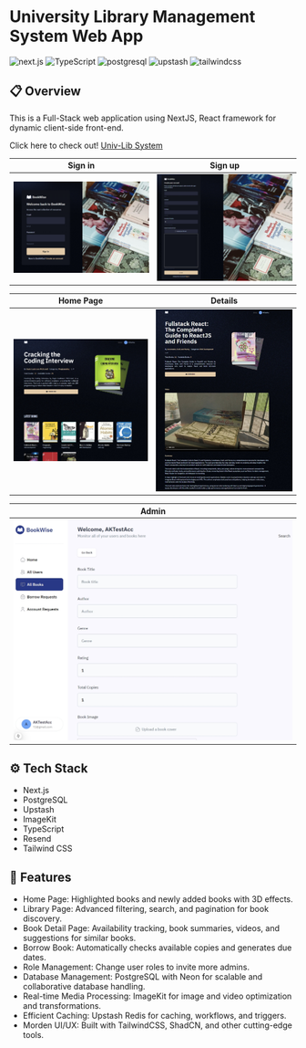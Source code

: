 # University Library Management System Web App
  <div>
    <img src="https://img.shields.io/badge/-Next_JS-black?style=for-the-badge&logoColor=white&logo=nextdotjs&color=000000" alt="next.js" />
    <img src="https://img.shields.io/badge/-TypeScript-black?style=for-the-badge&logoColor=white&logo=typescript&color=3178C6" alt="TypeScript" />
    <img src="https://img.shields.io/badge/-PostgreSQL-black?style=for-the-badge&logoColor=white&logo=postgresql&color=4169E1" alt="postgresql" />
    <img src="https://img.shields.io/badge/-Upstash-black?style=for-the-badge&logoColor=white&logo=upstash&color=00E9A3" alt="upstash" />
    <img src="https://img.shields.io/badge/-Tailwind_CSS-black?style=for-the-badge&logoColor=white&logo=tailwindcss&color=06B6D4" alt="tailwindcss" />
  </div>

## 📋 Overview
This is a Full-Stack web application using NextJS, React framework for dynamic client-side front-end.

Click here to check out! [Univ-Lib System](https://univ-library-rust.vercel.app/)

|Sign in|Sign up|
|:-:|:-:|
|<img src="img/sign-in.png" width=500>|<img src="img/sign-up.png" width=500>|

|Home Page|Details|
|:-:|:-:|
|<img src="img/main.png" width=500>|<img src="img/detail.png" width=500>|

|Admin|
|:-:|
|<img src="img/admin.png" width=500>|

## ⚙️ Tech Stack

- Next.js
- PostgreSQL
- Upstash
- ImageKit
- TypeScript
- Resend
- Tailwind CSS

## 🔋 Features

- Home Page: Highlighted books and newly added books with 3D effects.
- Library Page: Advanced filtering, search, and pagination for book discovery.
- Book Detail Page: Availability tracking, book summaries, videos, and suggestions for similar books.
- Borrow Book: Automatically checks available copies and generates due dates.
- Role Management: Change user roles to invite more admins.
- Database Management: PostgreSQL with Neon for scalable and collaborative database handling.
- Real-time Media Processing: ImageKit for image and video optimization and transformations.
- Efficient Caching: Upstash Redis for caching, workflows, and triggers.
- Morden UI/UX: Built with TailwindCSS, ShadCN, and other cutting-edge tools.
